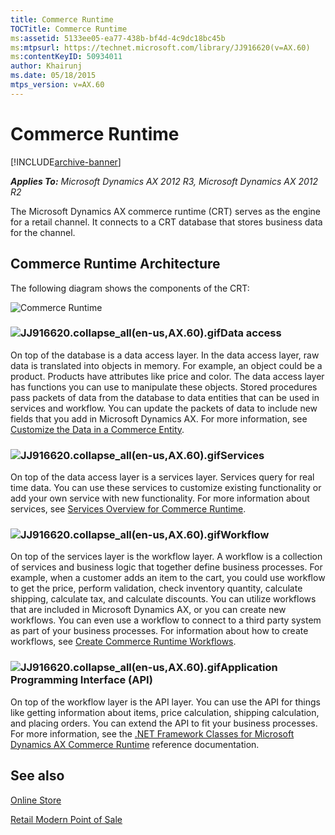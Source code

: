 ```yaml
---
title: Commerce Runtime
TOCTitle: Commerce Runtime
ms:assetid: 5133ee05-ea77-438b-bf4d-4c9dc18bc45b
ms:mtpsurl: https://technet.microsoft.com/library/JJ916620(v=AX.60)
ms:contentKeyID: 50934011
author: Khairunj
ms.date: 05/18/2015
mtps_version: v=AX.60
---
```


# Commerce Runtime 


[!INCLUDE[archive-banner](includes/archive-banner.md)]


_**Applies To:** Microsoft Dynamics AX 2012 R3, Microsoft Dynamics AX 2012 R2_

The Microsoft Dynamics AX commerce runtime (CRT) serves as the engine for a retail channel. It connects to a CRT database that stores business data for the channel.

## Commerce Runtime Architecture

The following diagram shows the components of the CRT:

![Commerce Runtime](images/JJ916620.CRT_Overview(en-us,AX.60).jpg "Commerce Runtime")

### ![JJ916620.collapse\_all(en-us,AX.60).gif](images/Gg841655.collapse_all(en-us,AX.60).gif "JJ916620.collapse_all(en-us,AX.60).gif")Data access

On top of the database is a data access layer. In the data access layer, raw data is translated into objects in memory. For example, an object could be a product. Products have attributes like price and color. The data access layer has functions you can use to manipulate these objects. Stored procedures pass packets of data from the database to data entities that can be used in services and workflow. You can update the packets of data to include new fields that you add in Microsoft Dynamics AX. For more information, see [Customize the Data in a Commerce Entity](customize-the-data-in-a-commerce-entity.md).

### ![JJ916620.collapse\_all(en-us,AX.60).gif](images/Gg841655.collapse_all(en-us,AX.60).gif "JJ916620.collapse_all(en-us,AX.60).gif")Services

On top of the data access layer is a services layer. Services query for real time data. You can use these services to customize existing functionality or add your own service with new functionality. For more information about services, see [Services Overview for Commerce Runtime](services-overview-for-commerce-runtime.md).

### ![JJ916620.collapse\_all(en-us,AX.60).gif](images/Gg841655.collapse_all(en-us,AX.60).gif "JJ916620.collapse_all(en-us,AX.60).gif")Workflow

On top of the services layer is the workflow layer. A workflow is a collection of services and business logic that together define business processes. For example, when a customer adds an item to the cart, you could use workflow to get the price, perform validation, check inventory quantity, calculate shipping, calculate tax, and calculate discounts. You can utilize workflows that are included in Microsoft Dynamics AX, or you can create new workflows. You can even use a workflow to connect to a third party system as part of your business processes. For information about how to create workflows, see [Create Commerce Runtime Workflows](create-commerce-runtime-workflows.md).

### ![JJ916620.collapse\_all(en-us,AX.60).gif](images/Gg841655.collapse_all(en-us,AX.60).gif "JJ916620.collapse_all(en-us,AX.60).gif")Application Programming Interface (API)

On top of the workflow layer is the API layer. You can use the API for things like getting information about items, price calculation, shipping calculation, and placing orders. You can extend the API to fit your business processes. For more information, see the [.NET Framework Classes for Microsoft Dynamics AX Commerce Runtime](net-framework-classes-for-microsoft-dynamics-ax-commerce-runtime.md) reference documentation.

## See also

[Online Store](online-store.md)

[Retail Modern Point of Sale](retail-modern-point-of-sale.md)

  


